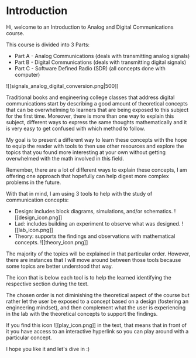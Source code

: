 # Introduction

Hi, welcome to an Introduction to Analog and Digital Communications course.

This course is divided into 3 Parts:

- Part A - Analog Communications (deals with transmitting analog signals)
- Part B - Digital Communications (deals with transmitting digital signals)
- Part C - Software Defined Radio (SDR) (all concepts done with computer)

![[signals_analog_digital_conversion.png|500]]

Traditional books and engineering college classes that address digital communications start by describing a good amount of theoretical concepts that can be overwhelming to learners that are being exposed to this subject for the first time. Moreover, there is more than one way to explain this subject, different ways to express the same thoughts mathematically and it is very easy to get confused with which method to follow.

My goal is to present a different way to learn these concepts with the hope to equip the reader with tools to then use other resources and explore the topics that you found more interesting at your own without getting overwhelmed with the math involved in this field.

Remember, there are a lot of different ways to explain these concepts, I am offering one approach that hopefully can help digest more complex problems in the future.

With that in mind, I am using 3 tools to help with the study of communication concepts:

- Design: includes block diagrams, simulations, and/or schematics.
![[design_icon.png]]
- Lad: includes building an experiment to observe what was designed.
![[lab_icon.png]]
- Theory: supports the findings and observations with mathematical concepts.
![[theory_icon.png]]

The majority of the topics will be explained in that particular order. However, there are instances that I will move around between those tools because some topics are better understood that way.

The icon that is below each tool is to help the learned identifying the respective section during the text.

The chosen order is not diminishing the theoretical aspect of the course but rather let the user be exposed to a concept based on a design (fostering an engineering mindset), and then complement what the user is experiencing in the lab with the theoretical concepts to support the findings.

If you find this icon ![[play_icon.png]] in the text, that means that in front of it you have access to an interactive hyperlink so you can play around with a particular concept.


I hope you like it and let's dive in :)